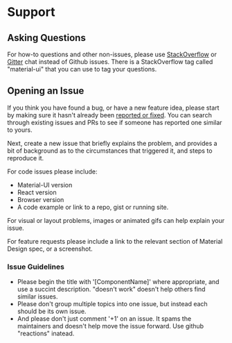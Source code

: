# Support

## Asking Questions

For how-to questions and other non-issues, please use [StackOverflow](http://stackoverflow.com/questions/tagged/material-ui) or [Gitter](https://gitter.im/callemall/material-ui) chat instead of Github issues. There is a StackOverflow tag called "material-ui" that you can use to tag your questions.

## Opening an Issue

If you think you have found a bug, or have a new feature idea, please start by making sure it hasn't already been [reported or fixed](https://github.com/callemall/material-ui/issues?utf8=%E2%9C%93&q=is%3Aopen+is%3Aclosed). You can search through existing issues and PRs to see if someone has reported one similar to yours.

Next, create a new issue that briefly explains the problem, and provides a bit of background as to the circumstances that triggered it, and steps to reproduce it.

For code issues please include:
- Material-UI version
- React version
- Browser version
- A code example or link to a repo, gist or running site.

For visual or layout problems, images or animated gifs can help explain your issue.

For feature requests please include a link to the relevant section of Material Design spec, or a screenshot.

### Issue Guidelines

- Please begin the title with '[ComponentName]' where appropriate, and use a succint description. "doesn't work" doesn't help others find similar issues.
- Please don't group multiple topics into one issue, but instead each should be its own issue.
- And please don't just comment '+1' on an issue. It spams the maintainers and doesn't help move the issue forward. Use github "reactions" inatead.

